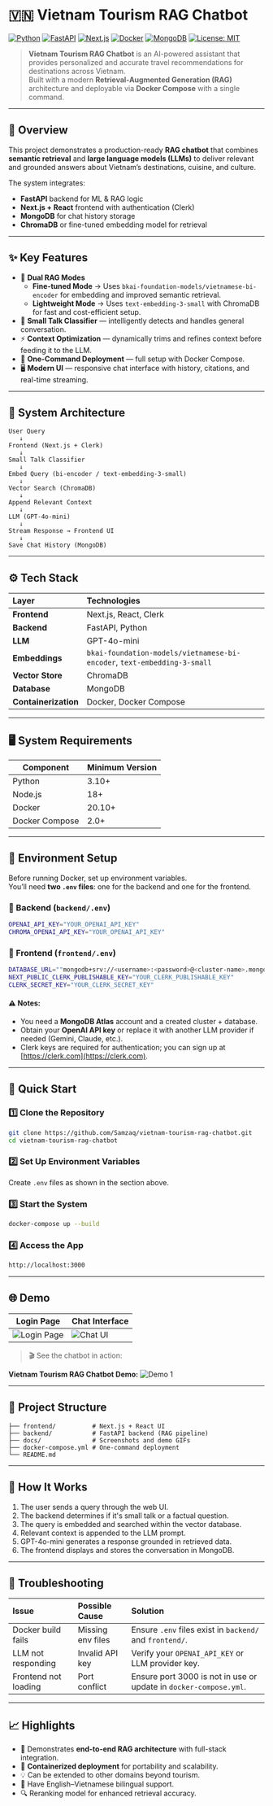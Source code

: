 # 🇻🇳 Vietnam Tourism RAG Chatbot  

[![Python](https://img.shields.io/badge/Python-3.10+-blue?logo=python)](https://www.python.org/)
[![FastAPI](https://img.shields.io/badge/FastAPI-Backend-green?logo=fastapi)](https://fastapi.tiangolo.com/)
[![Next.js](https://img.shields.io/badge/Next.js-Frontend-black?logo=nextdotjs)](https://nextjs.org/)
[![Docker](https://img.shields.io/badge/Docker-Compose-blue?logo=docker)](https://www.docker.com/)
[![MongoDB](https://img.shields.io/badge/Database-MongoDB-brightgreen?logo=mongodb)](https://www.mongodb.com/)
[![License: MIT](https://img.shields.io/badge/License-MIT-yellow.svg)](LICENSE)

> **Vietnam Tourism RAG Chatbot** is an AI-powered assistant that provides personalized and accurate travel recommendations for destinations across Vietnam.  
> Built with a modern **Retrieval-Augmented Generation (RAG)** architecture and deployable via **Docker Compose** with a single command.

---

## 🧠 Overview

This project demonstrates a production-ready **RAG chatbot** that combines **semantic retrieval** and **large language models (LLMs)** to deliver relevant and grounded answers about Vietnam’s destinations, cuisine, and culture.  

The system integrates:
- **FastAPI** backend for ML & RAG logic  
- **Next.js + React** frontend with authentication (Clerk)  
- **MongoDB** for chat history storage  
- **ChromaDB** or fine-tuned embedding model for retrieval  

---

## ✨ Key Features

- 🧩 **Dual RAG Modes**
  - **Fine-tuned Mode** → Uses `bkai-foundation-models/vietnamese-bi-encoder` for embedding and improved semantic retrieval.  
  - **Lightweight Mode** → Uses `text-embedding-3-small` with ChromaDB for fast and cost-efficient setup.  
- 💬 **Small Talk Classifier** — intelligently detects and handles general conversation.  
- ⚡ **Context Optimization** — dynamically trims and refines context before feeding it to the LLM.  
- 🐳 **One-Command Deployment** — full setup with Docker Compose.  
- 🖥 **Modern UI** — responsive chat interface with history, citations, and real-time streaming.  

---

## 🧩 System Architecture

```text
User Query
   ↓
Frontend (Next.js + Clerk)
   ↓
Small Talk Classifier
   ↓
Embed Query (bi-encoder / text-embedding-3-small)
   ↓
Vector Search (ChromaDB)
   ↓
Append Relevant Context
   ↓
LLM (GPT-4o-mini)
   ↓
Stream Response → Frontend UI
   ↓
Save Chat History (MongoDB)
```

---

## ⚙️ Tech Stack

| Layer | Technologies |
|:------|:--------------|
| **Frontend** | Next.js, React, Clerk |
| **Backend** | FastAPI, Python |
| **LLM** | GPT-4o-mini |
| **Embeddings** | `bkai-foundation-models/vietnamese-bi-encoder`, `text-embedding-3-small` |
| **Vector Store** | ChromaDB |
| **Database** | MongoDB |
| **Containerization** | Docker, Docker Compose |

---

## 🖥 System Requirements

| Component | Minimum Version |
|------------|-----------------|
| Python | 3.10+ |
| Node.js | 18+ |
| Docker | 20.10+ |
| Docker Compose | 2.0+ |

---

## 🔐 Environment Setup

Before running Docker, set up environment variables.  
You’ll need **two `.env` files**: one for the backend and one for the frontend.

### 📁 Backend (`backend/.env`)
```bash
OPENAI_API_KEY="YOUR_OPENAI_API_KEY"
CHROMA_OPENAI_API_KEY="YOUR_OPENAI_API_KEY"
```

### 📁 Frontend (`frontend/.env`)
```bash
DATABASE_URL=""mongodb+srv://<username>:<password>@<cluster-name>.mongodb.net<database-name>?retryWrites=true&w=majority&appName=<app-name>""
NEXT_PUBLIC_CLERK_PUBLISHABLE_KEY="YOUR_CLERK_PUBLISHABLE_KEY"
CLERK_SECRET_KEY="YOUR_CLERK_SECRET_KEY"
```

#### ⚠️ Notes:
- You need a **MongoDB Atlas** account and a created cluster + database.  
- Obtain your **OpenAI API key** or replace it with another LLM provider if needed (Gemini, Claude, etc.).  
- Clerk keys are required for authentication; you can sign up at [https://clerk.com](https://clerk.com).  

---

## 🚀 Quick Start

### 1️⃣ Clone the Repository
```bash
git clone https://github.com/Samzaq/vietnam-tourism-rag-chatbot.git
cd vietnam-tourism-rag-chatbot
```

### 2️⃣ Set Up Environment Variables
Create `.env` files as shown in the section above.

### 3️⃣ Start the System
```bash
docker-compose up --build
```

### 4️⃣ Access the App
```bash
http://localhost:3000
```

---

## 🌐 Demo

| Login Page | Chat Interface |
|-------------|----------------|
| ![Login Page](docs/demo1.png) | ![Chat UI](docs/demo2.png) |

> 🎬 See the chatbot in action:

**Vietnam Tourism RAG Chatbot Demo:** ![Demo 1](docs/demo3.gif)


---

## 📁 Project Structure

```text
├── frontend/          # Next.js + React UI
├── backend/           # FastAPI backend (RAG pipeline)
├── docs/              # Screenshots and demo GIFs
├── docker-compose.yml # One-command deployment
└── README.md
```

---

## 🧠 How It Works

1. The user sends a query through the web UI.  
2. The backend determines if it's small talk or a factual question.  
3. The query is embedded and searched within the vector database.  
4. Relevant context is appended to the LLM prompt.  
5. GPT-4o-mini generates a response grounded in retrieved data.  
6. The frontend displays and stores the conversation in MongoDB.  

---

## 🧰 Troubleshooting

| Issue | Possible Cause | Solution |
|:------|:----------------|:----------|
| Docker build fails | Missing env files | Ensure `.env` files exist in `backend/` and `frontend/`. |
| LLM not responding | Invalid API key | Verify your `OPENAI_API_KEY` or LLM provider key. |
| Frontend not loading | Port conflict | Ensure port 3000 is not in use or update in `docker-compose.yml`. |

---

## 📈 Highlights

- 🧩 Demonstrates **end-to-end RAG architecture** with full-stack integration.  
- 🧰 **Containerized deployment** for portability and scalability.  
- 💡 Can be extended to other domains beyond tourism.  
- 🧩 Have English–Vietnamese bilingual support.
- 🔍 Reranking model for enhanced retrieval accuracy.  